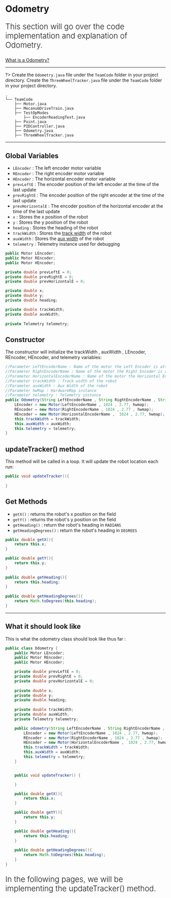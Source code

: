 
# Odometry

<p style = "font-weight : 300; font-size : 24px;">
This section will go over the code implementation and explanation of Odometry.
</p>

[What is a Odometry?](https://rohitdasari0424.github.io/odometryTerm.html)

---

?>
Create the `Odometry.java` file under the `TeamCode` folder in your project directory.
Create the `ThreeWheelTracker.java` file under the `TeamCode` folder in your project directory.

```
.
└── TeamCode
    ├── Motor.java
    ├── MecanumDriveTrain.java
    ├── TestOpModes
        ├── EncoderReadingTest.java
    ├── Point.java
    ├── PIDController.java
    ├── Odometry.java
    ├── ThreeWheelTracker.java
```

---

## Global Variables

- `LEncoder` : The left encoder motor variable
- `REncoder` : The right encoder motor variable
- `HEncoder` : The horizontal encoder motor variable
- `prevLeftE` : The encoder position of the left encoder at the time of the last update
- `prevRightE` : The encoder position of the right encoder at the time of the last update
- `prevHorizontalE` : The encoder position of the horizontal encoder at the time of the last update
- `x` : Stores the x position of the robot
- `y` : Stores the y position of the robot
- `heading` : Stores the heading of the robot
- `trackWidth` : Stores the [track width](https://rohitdasari0424.github.io/odometryTerm.html#track-width) of the robot
- `auxWidth` : Stores the [aux width](https://rohitdasari0424.github.io/odometryTerm.html#track-width) of the robot
- `telemetry` : Telemetry instance used for debugging

```java 
public Motor LEncoder;
public Motor REncoder;
public Motor HEncoder;

private double prevLeftE = 0;
private double prevRightE = 0;
private double prevHorizontalE = 0;

private double x;
private double y;
private double heading;

private double trackWidth;
private double auxWidth;
    
private Telemetry telemetry;
``` 

## Constructor

The constructor will initialize the trackWidth , auxWidth , LEncoder, REncoder, HEncoder, and telemetry variables:

```java 
//Parameter LeftEncoderName : Name of the motor the Left Encoder is attached to
//Parameter RightEncoderName : Name of the motor the Right Encoder is attached to
//Parameter HorizontalEncoderName : Name of the motor the Horizontal Encoder is attached to
//Parameter trackWidth : Track width of the robot
//Parameter auxWidth : Aux Width of the robot
//Parameter hwMap : HardwareMap instance 
//Parameter telemetry : Telemetry instance
public Odometry(String LeftEncoderName , String RightEncoderName , String HorizontalEncoderName , double trackWidth, double auxWidth , HardwareMap hwmap , Telemetry telemetry){
    LEncoder = new Motor(LeftEncoderName , 1024 , 2.77, hwmap);
    REncoder = new Motor(RightEncoderName , 1024 , 2.77 , hwmap);
    HEncoder = new Motor(HorizontalEncoderName ,  1024 , 2.77, hwmap);
    this.trackWidth = trackWidth;
    this.auxWidth = auxWidth;
    this.telemetry = telemetry;
}
``` 

## updateTracker() method

This method will be called in a loop. It will update the robot location each run:

```java 
public void updateTracker(){
    
}
``` 

## Get Methods

- `getX()` : returns the robot's x position on the field
- `getY()` : returns the robot's y position on the field
- `getHeading()` : return the robot's heading in `RADIANS`
- `getHeadingDegrees()` : return the robot's heading in `DEGREES`

```java 
public double getX(){
    return this.x;
}

public double getY(){
    return this.y;
}
    
public double getHeading(){
    return this.heading;
}
    
public double getHeadingDegrees(){
    return Math.toDegrees(this.heading);
}
``` 

---

## What it should look like
This is what the odometry class should look like thus far :

```java 
public class Odometry {
    public Motor LEncoder;
    public Motor REncoder;
    public Motor HEncoder;

    private double prevLeftE = 0;
    private double prevRightE = 0;
    private double prevHorizontalE = 0;
    
    private double x;
    private double y;
    private double heading;
    
    private double trackWidth;
    private double auxWidth;
    private Telemetry telemetry;

    public odometry(String LeftEncoderName , String RightEncoderName , String HorizontalEncoderName , double trackWidth, double auxWidth , HardwareMap hwmap , Telemetry telemetry){
        LEncoder = new Motor(LeftEncoderName , 1024 , 2.77, hwmap);
        REncoder = new Motor(RightEncoderName , 1024 , 2.77 , hwmap);
        HEncoder = new Motor(HorizontalEncoderName ,  1024 , 2.77, hwmap);
        this.trackWidth = trackWidth;
        this.auxWidth = auxWidth;
        this.telemetry = telemetry;
    }


    public void updateTracker() {

    }

    public double getX(){
        return this.x;
    }

    public double getY(){
        return this.y;
    }

    public double getHeading(){
        return this.heading;
    }
    
    public double getHeadingDegrees(){
        return Math.toDegrees(this.heading);
    }
}
```

<p style = "font-weight : 300; font-size : 24px;">
In the following pages, we will be implementing the updateTracker() method.
</p>

